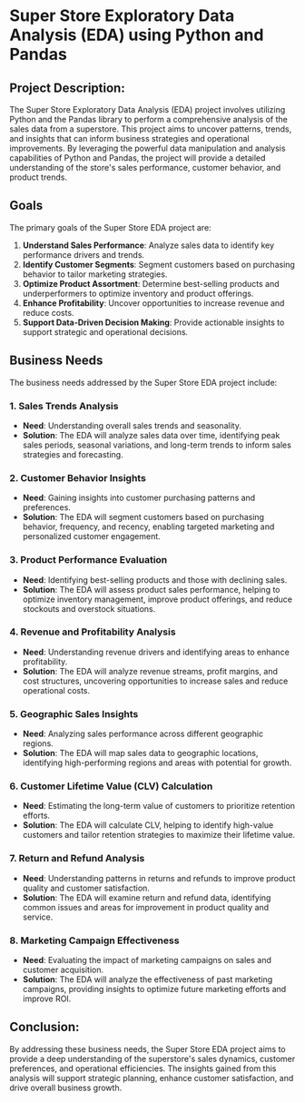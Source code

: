 # Super Store Exploratory Data Analysis (EDA) using Python and Pandas

## Project Description:

The Super Store Exploratory Data Analysis (EDA) project involves utilizing Python and the Pandas library to perform a comprehensive analysis of the sales data from a superstore. This project aims to uncover patterns, trends, and insights that can inform business strategies and operational improvements. By leveraging the powerful data manipulation and analysis capabilities of Python and Pandas, the project will provide a detailed understanding of the store's sales performance, customer behavior, and product trends.

## Goals

The primary goals of the Super Store EDA project are:
1. **Understand Sales Performance**: Analyze sales data to identify key performance drivers and trends.
2. **Identify Customer Segments**: Segment customers based on purchasing behavior to tailor marketing strategies.
3. **Optimize Product Assortment**: Determine best-selling products and underperformers to optimize inventory and product offerings.
4. **Enhance Profitability**: Uncover opportunities to increase revenue and reduce costs.
5. **Support Data-Driven Decision Making**: Provide actionable insights to support strategic and operational decisions.

## Business Needs

The business needs addressed by the Super Store EDA project include:

### 1. Sales Trends Analysis
- **Need**: Understanding overall sales trends and seasonality.
- **Solution**: The EDA will analyze sales data over time, identifying peak sales periods, seasonal variations, and long-term trends to inform sales strategies and forecasting.

### 2. Customer Behavior Insights
- **Need**: Gaining insights into customer purchasing patterns and preferences.
- **Solution**: The EDA will segment customers based on purchasing behavior, frequency, and recency, enabling targeted marketing and personalized customer engagement.

### 3. Product Performance Evaluation
- **Need**: Identifying best-selling products and those with declining sales.
- **Solution**: The EDA will assess product sales performance, helping to optimize inventory management, improve product offerings, and reduce stockouts and overstock situations.

### 4. Revenue and Profitability Analysis
- **Need**: Understanding revenue drivers and identifying areas to enhance profitability.
- **Solution**: The EDA will analyze revenue streams, profit margins, and cost structures, uncovering opportunities to increase sales and reduce operational costs.

### 5. Geographic Sales Insights
- **Need**: Analyzing sales performance across different geographic regions.
- **Solution**: The EDA will map sales data to geographic locations, identifying high-performing regions and areas with potential for growth.

### 6. Customer Lifetime Value (CLV) Calculation
- **Need**: Estimating the long-term value of customers to prioritize retention efforts.
- **Solution**: The EDA will calculate CLV, helping to identify high-value customers and tailor retention strategies to maximize their lifetime value.

### 7. Return and Refund Analysis
- **Need**: Understanding patterns in returns and refunds to improve product quality and customer satisfaction.
- **Solution**: The EDA will examine return and refund data, identifying common issues and areas for improvement in product quality and service.

### 8. Marketing Campaign Effectiveness
- **Need**: Evaluating the impact of marketing campaigns on sales and customer acquisition.
- **Solution**: The EDA will analyze the effectiveness of past marketing campaigns, providing insights to optimize future marketing efforts and improve ROI.

## Conclusion:

By addressing these business needs, the Super Store EDA project aims to provide a deep understanding of the superstore's sales dynamics, customer preferences, and operational efficiencies. The insights gained from this analysis will support strategic planning, enhance customer satisfaction, and drive overall business growth.
